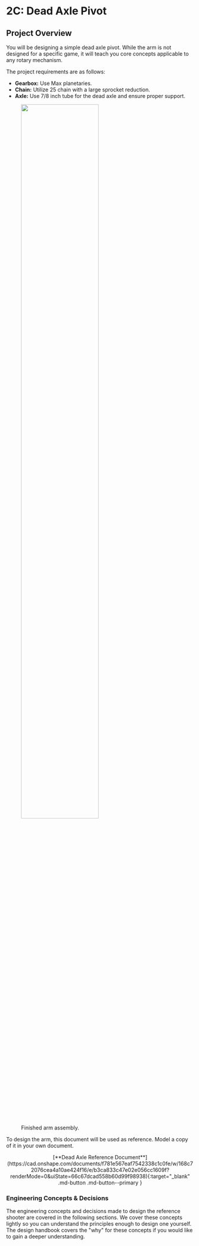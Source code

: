 # 2C: Dead Axle Pivot

## Project Overview

You will be designing a simple dead axle pivot. While the arm is not designed for a specific game, it will teach you core concepts applicable to any rotary mechanism.

The project requirements are as follows:

- **Gearbox:** Use Max planetaries.
- **Chain:** Utilize 25 chain with a large sprocket reduction.
- **Axle:** Use 7/8 inch tube for the dead axle and ensure proper support.

<figure>
    <img src="/img/learning-course/stage2-pivot/Top Level Pivot.webp" width="70%">    
    <figcaption>Finished arm assembly.</figcaption>
</figure>

To design the arm, this document will be used as reference. Model a copy of it in your own document.

<center>[**Dead Axle Reference Document**](https://cad.onshape.com/documents/f781e567eaf7542338c1c0fe/w/168c72076cea4a10ae424f16/e/b3ca833c47e02e056cc1609f?renderMode=0&uiState=66c67dcad558b60d99f98938){:target="_blank" .md-button .md-button--primary } </center>

### Engineering Concepts & Decisions

The engineering concepts and decisions made to design the reference shooter are covered in the following sections. We cover these concepts lightly so you can understand the principles enough to design one yourself. The design handbook covers the "why" for these concepts if you would like to gain a deeper understanding.

<br>